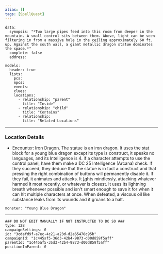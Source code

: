```yaml
---
alias: []
tags: [SpellQuest]
---
```

```RpgManagerData
data: 
  synopsis: "*Two large pipes feed into this room from deeper in the mountain. A small control sits between them. Above, light can be seen filtering in from a massive hole in the ceiling approximately 60 ft. up. Against the south wall, a giant metallic dragon statue dominates the space.*"
  complete: false
  address: 
```
```RpgManager
models: 
  header: true
  lists: 
    pcs: 
    npcs: 
    events: 
    clues: 
    locations: 
      - relationship: "parent"
        title: "Inside"
      - relationship: "child"
        title: "Contains"
      - relationship: 
        title: "Related Locations"
```
---
### Location Details
 - Encounter: Iron Dragon. The statue is an iron dragon. It uses the stat block for a young blue dragon except its type is construct, it speaks no languages, and its Intelligence is 4. If a character attempts to use the control panel, have them make a DC 25 Intelligence (Arcana) check. If they succeed, they deduce that the statue is in fact a construct and that pressing the right combination of buttons will permanently disable it. If they fail, it animates and attacks. It ȴghts mindlessly, attacking whatever harmed it most recently, or whatever is closest. It uses its lightning breath whenever possible and isn't smart enough to save it for when it can hit multiple characters at once. When defeated, a viscous oil like substance leaks from its wounds and it groans to a halt.

```statblock
monster: "Young Blue Dragon"
```

---
```RpgManagerID
### DO NOT EDIT MANUALLY IF NOT INSTRUCTED TO DO SO ###
type: 128
campaignSettings: 0
id: "3cdafd9f-a7ec-4c21-a23d-d2a65478c95b"
campaignId: "1c445af5-36d3-42b4-9873-d00d859f5aff"
parentId: "1c445af5-36d3-42b4-9873-d00d859f5aff"
positionInParent: 0
```

